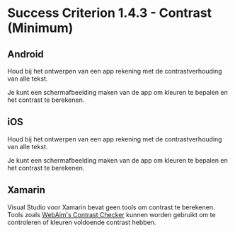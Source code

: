 # Success Criterion 1.4.3 - Contrast (Minimum)
## Android

Houd bij het ontwerpen van een app rekening met de contrastverhouding van alle tekst.

Je kunt een schermafbeelding maken van de app om kleuren te bepalen en het contrast te berekenen.
## iOS

Houd bij het ontwerpen van een app rekening met de contrastverhouding van alle tekst.

Je kunt een schermafbeelding maken van de app om kleuren te bepalen en het contrast te berekenen.
## Xamarin

Visual Studio voor Xamarin bevat geen tools om contrast te berekenen. Tools zoals [WebAim's Contrast Checker](https://webaim.org/resources/contrastchecker/) kunnen worden gebruikt om te controleren of kleuren voldoende contrast hebben.
